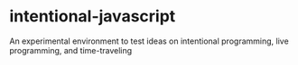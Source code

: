 # intentional-javascript
An experimental environment to test ideas on intentional programming, live programming, and time-traveling
